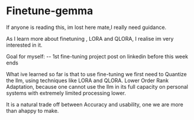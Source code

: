 # Finetune-gemma

If anyone is reading this, im lost here mate,I really need guidance.

As I learn more about finetuning , LORA and QLORA, I realise im very interested in it.

Goal for myself:
-- 1st fine-tuning project post on linkedin before this week ends


What ive learned so far is that to use fine-tuning we first need to Quantize the llm, using techniques like LORA and QLORA.
Lower Order Rank Adaptation, because one cannot use the llm in its full capacity on personal systems with extremely limited processing lower.

It is a natural trade off between Accuracy and usability, one we are more than ahappy to make.

